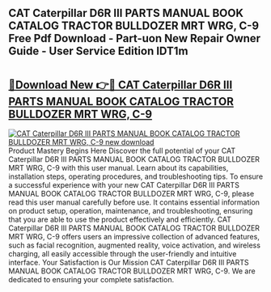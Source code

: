 ## CAT Caterpillar D6R III PARTS MANUAL BOOK CATALOG TRACTOR BULLDOZER MRT WRG, C-9 Free Pdf Download - Part-uon New Repair Owner Guide - User Service Edition IDT1m

# <h2><a href="http://bc47198.oget.top/?id=CAT+Caterpillar+D6R+III+PARTS+MANUAL+BOOK+CATALOG+TRACTOR+BULLDOZER+MRT+WRG%2c+C-9">🔗Download New 👉🔴 CAT Caterpillar D6R III PARTS MANUAL BOOK CATALOG TRACTOR BULLDOZER MRT WRG, C-9</a></h2>

[![CAT Caterpillar D6R III PARTS MANUAL BOOK CATALOG TRACTOR BULLDOZER MRT WRG, C-9 new download](https://i.imgur.com/5g1atiW.png)](http://bc47198.oget.top/?id=CAT+Caterpillar+D6R+III+PARTS+MANUAL+BOOK+CATALOG+TRACTOR+BULLDOZER+MRT+WRG%2c+C-9)
Product Mastery Begins Here Discover the full potential of your CAT Caterpillar D6R III PARTS MANUAL BOOK CATALOG TRACTOR BULLDOZER MRT WRG, C-9 with this user manual. Learn about its capabilities, installation steps, operating procedures, and troubleshooting tips. To ensure a successful experience with your new CAT Caterpillar D6R III PARTS MANUAL BOOK CATALOG TRACTOR BULLDOZER MRT WRG, C-9, please read this user manual carefully before use. It contains essential information on product setup, operation, maintenance, and troubleshooting, ensuring that you are able to use the product effectively and efficiently. CAT Caterpillar D6R III PARTS MANUAL BOOK CATALOG TRACTOR BULLDOZER MRT WRG, C-9 offers users an impressive collection of advanced features, such as facial recognition, augmented reality, voice activation, and wireless charging, all easily accessible through the user-friendly and intuitive interface. Your Satisfaction is Our Mission CAT Caterpillar D6R III PARTS MANUAL BOOK CATALOG TRACTOR BULLDOZER MRT WRG, C-9. We are dedicated to ensuring your complete satisfaction.
